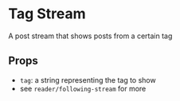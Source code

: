 # Tag Stream

A post stream that shows posts from a certain tag

## Props

- `tag`: a string representing the tag to show
- see `reader/following-stream` for more

